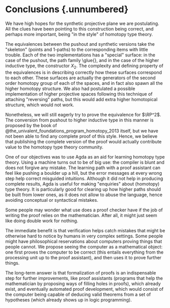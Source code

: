# Conclusions {.unnumbered}

We have high hopes for the synthetic projective plane we are postulating.
All the clues have been pointing to this construction being correct, and perhaps more important, being "in the style" of homotopy type theory.

The equivalences between the pushout and synthetic versions take the "skeleton" (points and $1$-paths) to the corresponding items with little trouble.
Each of the two implementations has a "special" surface: in the case of the pushout, the path family \glue{}, and in the case of the higher inductive type, the constructor $X_2$.
The complexity and defining property of the equivalences is in describing correctly how these surfaces correspond to each other.
These surfaces are actually the generators of the second order homotopy group of each of the spaces, and in fact also spawn all the higher homotopy structure.
We also had postulated a possible implementation of higher projective spaces following this technique of attaching "reversing" paths, but this would add extra higher homotopical structure, which would not work.

Nonetheless, we will still eagerly try to prove the equivalence for $\RP^2$.
The conversion from pushout to higher inductive type in this manner is proposed by the book of @the_univalent_foundations_program_homotopy_2013 itself, but we have not been able to find any complete proof of this style.
Hence, we believe that publishing the complete version of the proof would actually contribute value to the homotopy type theory community.

One of our objectives was to use Agda as an aid for learning homotopy type theory.
Using a machine turns out to be of big use: the compiler is blunt and does not forgive any mistake.
The learning path with a proof assistant can feel like pushing a boulder up a hill, but the error messages at every wrong step help correct misguided intuitions.
Although it did not help in producing complete results, Agda is useful for making "enquiries" about (homotopy) type theory.
It is particularly good for clearing up how higher paths should be built from lower ones, as it does not allow to abuse the language, hence avoiding conceptual or syntactical mistakes.

Some people may wonder what use does a proof checker have if the job of writing the proof relies on the mathematician.
After all, it might just seem like doing double work for nothing.

The immediate benefit is that verification helps catch mistakes that might be otherwise hard to notice by humans in very complex settings.
Some people might have philosophical reservations about computers proving things that people cannot.
We propose seeing the computer as a mathematical object: one first proves the computer to be correct (this entails everything from the processing unit up to the proof assistant), and then uses it to prove further things.

The long-term answer is that formalization of proofs is an indispensable step for further improvements, like proof assistants (programs that help the mathematician by proposing ways of filling holes in proofs), which already exist, and eventually automated proof development, which would consist of the computer being capable of deducing valid theorems from a set of hypotheses (which already shows up in logic programming).
